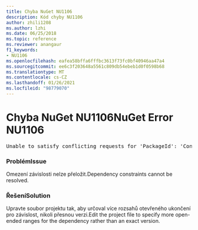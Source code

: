 ```yaml
---
title: Chyba NuGet NU1106
description: Kód chyby NU1106
author: zhili1208
ms.author: lzhi
ms.date: 06/25/2018
ms.topic: reference
ms.reviewer: anangaur
f1_keywords:
- NU1106
ms.openlocfilehash: eafea58bffa6fffbc3613f73fc0bf40946aa47a4
ms.sourcegitcommit: ee6c3f203648a5561c809db54ebeb1d0f0598b68
ms.translationtype: MT
ms.contentlocale: cs-CZ
ms.lasthandoff: 01/26/2021
ms.locfileid: "98779070"
---
```

# <a name="nuget-error-nu1106"></a><span data-ttu-id="a51c7-103">Chyba NuGet NU1106</span><span class="sxs-lookup"><span data-stu-id="a51c7-103">NuGet Error NU1106</span></span>

<pre>Unable to satisfy conflicting requests for 'PackageId': 'Conflict path' Framework: 'Target graph'</pre>

### <a name="issue"></a><span data-ttu-id="a51c7-104">Problém</span><span class="sxs-lookup"><span data-stu-id="a51c7-104">Issue</span></span>
<span data-ttu-id="a51c7-105">Omezení závislosti nelze přeložit.</span><span class="sxs-lookup"><span data-stu-id="a51c7-105">Dependency constraints cannot be resolved.</span></span>

### <a name="solution"></a><span data-ttu-id="a51c7-106">Řešení</span><span class="sxs-lookup"><span data-stu-id="a51c7-106">Solution</span></span>
<span data-ttu-id="a51c7-107">Upravte soubor projektu tak, aby určoval více rozsahů otevřeného ukončení pro závislost, nikoli přesnou verzi.</span><span class="sxs-lookup"><span data-stu-id="a51c7-107">Edit the project file to specify more open-ended ranges for the dependency rather than an exact version.</span></span>